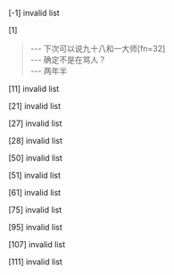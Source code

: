 
[-1] invalid list

[1] 
>--- 下次可以说九十八和一大师[fn=32]<br>
>--- 确定不是在骂人？<br>
>--- 两年半<br>

[11] invalid list

[21] invalid list

[27] invalid list

[28] invalid list

[50] invalid list

[51] invalid list

[61] invalid list

[75] invalid list

[95] invalid list

[107] invalid list

[111] invalid list
